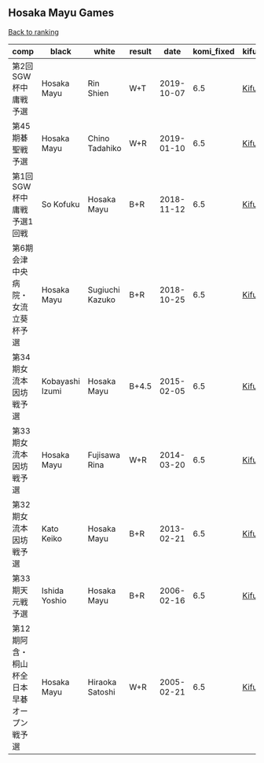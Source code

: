 ## Hosaka Mayu Games

[Back to ranking](index.md)




| **comp** | **black** | **white** | **result** | **date** | **komi_fixed** | **kifu** | 
| --- | --- | --- | --- | --- | --- | --- |
| 第2回SGW杯中庸戦予選 | Hosaka Mayu | Rin Shien | W+T | 2019-10-07 | 6.5 | [Kifu](https://kifudepot.net/kifucontents.php?id=uMv98PefyHMH1wW7tIBChg%3D%3D) | 
| 第45期碁聖戦予選 | Hosaka Mayu | Chino Tadahiko | W+R | 2019-01-10 | 6.5 | [Kifu](https://kifudepot.net/kifucontents.php?id=nGcHKPAfcFaMMuWyQyA9yw%3D%3D) | 
| 第1回SGW杯中庸戦予選1回戦 | So Kofuku | Hosaka Mayu | B+R | 2018-11-12 | 6.5 | [Kifu](https://kifudepot.net/kifucontents.php?id=ZZw93RxQ2eEJc2IRT8lbmQ%3D%3D) | 
| 第6期会津中央病院・女流立葵杯予選 | Hosaka Mayu | Sugiuchi Kazuko | B+R | 2018-10-25 | 6.5 | [Kifu](https://kifudepot.net/kifucontents.php?id=Hu15S8vodF%2BdJpluVlHLaQ%3D%3D) | 
| 第34期女流本因坊戦予選 | Kobayashi Izumi | Hosaka Mayu | B+4.5 | 2015-02-05 | 6.5 | [Kifu](https://kifudepot.net/kifucontents.php?id=wEI%2BiKWtx0nlDXwJzQWruw%3D%3D) | 
| 第33期女流本因坊戦予選 | Hosaka Mayu | Fujisawa Rina | W+R | 2014-03-20 | 6.5 | [Kifu](https://kifudepot.net/kifucontents.php?id=LbS30MBN%2BjKploOwkCR8ng%3D%3D) | 
| 第32期女流本因坊戦予選 | Kato Keiko | Hosaka Mayu | B+R | 2013-02-21 | 6.5 | [Kifu](https://kifudepot.net/kifucontents.php?id=rw4hluNJT8pqy6Z2DJ5GMg%3D%3D) | 
| 第33期天元戦予選 | Ishida Yoshio | Hosaka Mayu | B+R | 2006-02-16 | 6.5 | [Kifu](https://kifudepot.net/kifucontents.php?id=Yg%2BtXH2ILD8v%2FebAeJBcEg%3D%3D) | 
| 第12期阿含・桐山杯全日本早碁オープン戦予選 | Hosaka Mayu | Hiraoka Satoshi | W+R | 2005-02-21 | 6.5 | [Kifu](https://kifudepot.net/kifucontents.php?id=xnBY5N8%2F%2B9m9BdHNx7O7Nw%3D%3D) |




